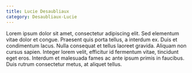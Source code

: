 ```yaml
---
title: Lucie Desaubliaux
category: Desaubliaux-Lucie
---
```


Lorem ipsum dolor sit amet, consectetur adipiscing elit. Sed elementum vitae dolor et congue. Praesent quis porta tellus, a interdum ex. Duis et condimentum lacus. Nulla consequat et tellus laoreet gravida. Aliquam non cursus sapien. Integer lorem velit, efficitur id fermentum vitae, tincidunt eget eros. Interdum et malesuada fames ac ante ipsum primis in faucibus. Duis rutrum consectetur metus, at aliquet tellus. 
